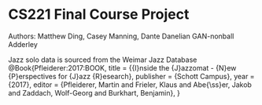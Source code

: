 # CS221 Final Course Project
Authors: Matthew Ding, Casey Manning, Dante Danelian
GAN-nonball Adderley

Jazz solo data is sourced from the Weimar Jazz Database
@Book{Pfleiderer:2017:BOOK,
  title =     {{I}nside the {J}azzomat - {N}ew {P}erspectives for {J}azz  {R}esearch},
  publisher = {Schott Campus},
  year =      {2017},
  editor =    {Pfleiderer, Martin and Frieler, Klaus and Abe{\ss}er, Jakob and Zaddach, Wolf-Georg and Burkhart, Benjamin},
}